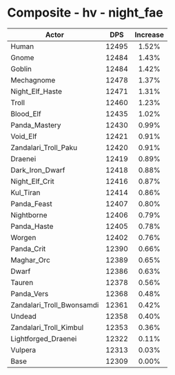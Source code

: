 # Composite - hv - night_fae
| Actor | DPS | Increase |
|---|:---:|:---:|
|Human|12495|1.52%|
|Gnome|12484|1.43%|
|Goblin|12484|1.42%|
|Mechagnome|12478|1.37%|
|Night_Elf_Haste|12471|1.31%|
|Troll|12460|1.23%|
|Blood_Elf|12435|1.02%|
|Panda_Mastery|12430|0.99%|
|Void_Elf|12421|0.91%|
|Zandalari_Troll_Paku|12420|0.91%|
|Draenei|12419|0.89%|
|Dark_Iron_Dwarf|12418|0.88%|
|Night_Elf_Crit|12416|0.87%|
|Kul_Tiran|12414|0.86%|
|Panda_Feast|12407|0.80%|
|Nightborne|12406|0.79%|
|Panda_Haste|12405|0.78%|
|Worgen|12402|0.76%|
|Panda_Crit|12390|0.66%|
|Maghar_Orc|12389|0.65%|
|Dwarf|12386|0.63%|
|Tauren|12378|0.56%|
|Panda_Vers|12368|0.48%|
|Zandalari_Troll_Bwonsamdi|12361|0.42%|
|Undead|12358|0.40%|
|Zandalari_Troll_Kimbul|12353|0.36%|
|Lightforged_Draenei|12322|0.11%|
|Vulpera|12313|0.03%|
|Base|12309|0.00%|
